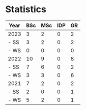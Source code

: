 # Statistics

| Year | BSc | MSc | IDP | GR |
|------|-----|-----|-----|----|
| 2023 |   3 |   2 |   0 |  2 |
| - SS |   3 |   2 |   0 |  2 |
| - WS |   0 |   0 |   0 |  0 |
| 2022 |  10 |   9 |   0 |  8 |
| - SS |   7 |   6 |   0 |  2 |
| - WS |   3 |   3 |   0 |  6 |
| 2021 |   7 |   2 |   0 |  2 |
| - SS |   2 |   0 |   0 |  1 |
| - WS |   5 |   2 |   0 |  1 |
